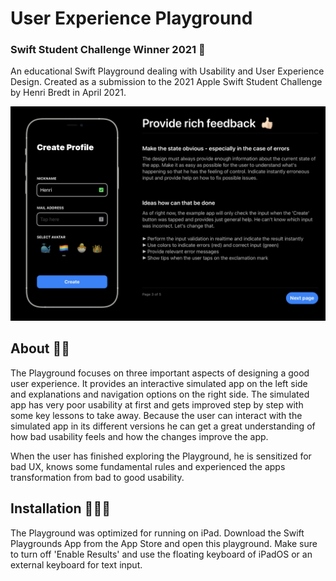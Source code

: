 # User Experience Playground
### Swift Student Challenge Winner 2021 🎉
An educational Swift Playground dealing with Usability and User Experience Design. Created as a submission to the 2021 Apple Swift Student Challenge by Henri Bredt in April 2021.

![](Ressources/demo1.jpg)

## About ✌🏻
The Playground focuses on three important aspects of designing a good user experience. It provides an interactive simulated app on the left side and explanations and navigation options on the right side. The simulated app has very poor usability at first and gets improved step by step with some key lessons to take away. Because the user can interact with the simulated app in its different versions he can get a great understanding of how bad usability feels and how the changes improve the app. 

When the user has finished exploring the Playground, he is sensitized for bad UX, knows some fundamental rules and experienced the apps transformation from bad to good usability.

## Installation 👨🏼‍💻
The Playground was optimized for running on iPad. Download the Swift Playgrounds App from the App Store and open this playground. Make sure to turn off 'Enable Results' and use the floating keyboard of iPadOS or an external keyboard for text input.
